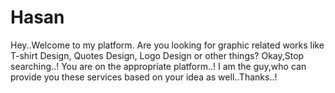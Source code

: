 # Hasan
Hey..Welcome to my platform. Are you looking for graphic related works like T-shirt Design, Quotes Design, Logo Design or other things? Okay,Stop searching..! You are on the appropriate platform..! I am the guy,who can provide you these services based on your idea as well..Thanks..!
